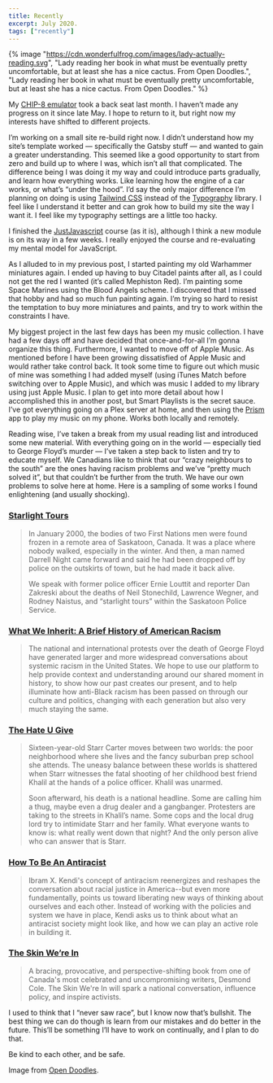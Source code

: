 ```yaml
---
title: Recently
excerpt: July 2020.
tags: ["recently"]
---
```


{% image "https://cdn.wonderfulfrog.com/images/lady-actually-reading.svg", "Lady reading her book in what must be eventually pretty uncomfortable, but at least she has a nice cactus. From Open Doodles.", "Lady reading her book in what must be eventually pretty uncomfortable, but at least she has a nice cactus. From Open Doodles." %}

My [CHIP-8 emulator](https://github.com/devinwl/chip-8) took a back seat last month. I haven’t made any progress on it since late May. I hope to return to it, but right now my interests have shifted to different projects.

I’m working on a small site re-build right now. I didn’t understand how my site’s template worked — specifically the Gatsby stuff — and wanted to gain a greater understanding. This seemed like a good opportunity to start from zero and build up to where I was, which isn’t all that complicated. The difference being I was doing it my way and could introduce parts gradually, and learn how everything works. Like learning how the engine of a car works, or what’s “under the hood”. I’d say the only major difference I’m planning on doing is using [Tailwind CSS](https://tailwindcss.com) instead of the [Typography](https://www.npmjs.com/package/typography) library. I feel like I understand it better and can grok how to build my site the way I want it. I feel like my typography settings are a little too hacky.

I finished the [JustJavascript](https://justjavascript.com/) course (as it is), although I think a new module is on its way in a few weeks. I really enjoyed the course and re-evaluating my mental model for JavaScript.

As I alluded to in my previous post, I started painting my old Warhammer miniatures again. I ended up having to buy Citadel paints after all, as I could not get the red I wanted (it’s called Mephiston Red). I’m painting some Space Marines using the Blood Angels scheme. I discovered that I missed that hobby and had so much fun painting again. I’m trying so hard to resist the temptation to buy more miniatures and paints, and try to work within the constraints I have.

My biggest project in the last few days has been my music collection. I have had a few days off and have decided that once-and-for-all I’m gonna organize this thing. Furthermore, I wanted to move off of Apple Music. As mentioned before I have been growing dissatisfied of Apple Music and would rather take control back. It took some time to figure out which music of mine was something I had added myself (using iTunes Match before switching over to Apple Music), and which was music I added to my library using just Apple Music. I plan to get into more detail about how I accomplished this in another post, but Smart Playlists is the secret sauce. I’ve got everything going on a Plex server at home, and then using the [Prism](https://prism-music.app/) app to play my music on my phone. Works both locally and remotely.

Reading wise, I’ve taken a break from my usual reading list and introduced some new material. With everything going on in the world — especially tied to George Floyd’s murder — I’ve taken a step back to listen and try to educate myself. We Canadians like to think that our “crazy neighbours to the south” are the ones having racism problems and we’ve “pretty much solved it”, but that couldn’t be further from the truth. We have our own problems to solve here at home. Here is a sampling of some works I found enlightening (and usually shocking).

### [Starlight Tours](https://thisiscriminal.com/episode-138-starlight-tours-4-17-2020/)

> In January 2000, the bodies of two First Nations men were found frozen in a remote area of Saskatoon, Canada. It was a place where nobody walked, especially in the winter. And then, a man named Darrell Night came forward and said he had been dropped off by police on the outskirts of town, but he had made it back alive.
>
> We speak with former police officer Ernie Louttit and reporter Dan Zakreski about the deaths of Neil Stonechild, Lawrence Wegner, and Rodney Naistus, and “starlight tours” within the Saskatoon Police Service.

### [What We Inherit: A Brief History of American Racism](https://podcasts.apple.com/us/podcast/8-what-we-inherit-a-brief-history-of-american-racism/id1441348407?i=1000477989176)

> The national and international protests over the death of George Floyd have generated larger and more widespread conversations about systemic racism in the United States. We hope to use our platform to help provide context and understanding around our shared moment in history, to show how our past creates our present, and to help illuminate how anti-Black racism has been passed on through our culture and politics, changing with each generation but also very much staying the same.

### [The Hate U Give](https://www.goodreads.com/book/show/32075671-the-hate-u-give)

> Sixteen-year-old Starr Carter moves between two worlds: the poor neighborhood where she lives and the fancy suburban prep school she attends. The uneasy balance between these worlds is shattered when Starr witnesses the fatal shooting of her childhood best friend Khalil at the hands of a police officer. Khalil was unarmed.
>
> Soon afterward, his death is a national headline. Some are calling him a thug, maybe even a drug dealer and a gangbanger. Protesters are taking to the streets in Khalil’s name. Some cops and the local drug lord try to intimidate Starr and her family. What everyone wants to know is: what really went down that night? And the only person alive who can answer that is Starr.

### [How To Be An Antiracist](https://www.ibramxkendi.com/how-to-be-an-antiracist-1)

> Ibram X. Kendi's concept of antiracism reenergizes and reshapes the conversation about racial justice in America--but even more fundamentally, points us toward liberating new ways of thinking about ourselves and each other. Instead of working with the policies and system we have in place, Kendi asks us to think about what an antiracist society might look like, and how we can play an active role in building it.

### [The Skin We’re In](https://www.penguinrandomhouse.ca/books/536075/the-skin-were-in-by-desmond-cole/9780385686341)

> A bracing, provocative, and perspective-shifting book from one of Canada's most celebrated and uncompromising writers, Desmond Cole. The Skin We're In will spark a national conversation, influence policy, and inspire activists.

I used to think that I “never saw race”, but I know now that’s bullshit. The best thing we can do though is learn from our mistakes and do better in the future. This’ll be something I’ll have to work on continually, and I plan to do that.

Be kind to each other, and be safe.

Image from [Open Doodles](https://www.opendoodles.com/compositions).
